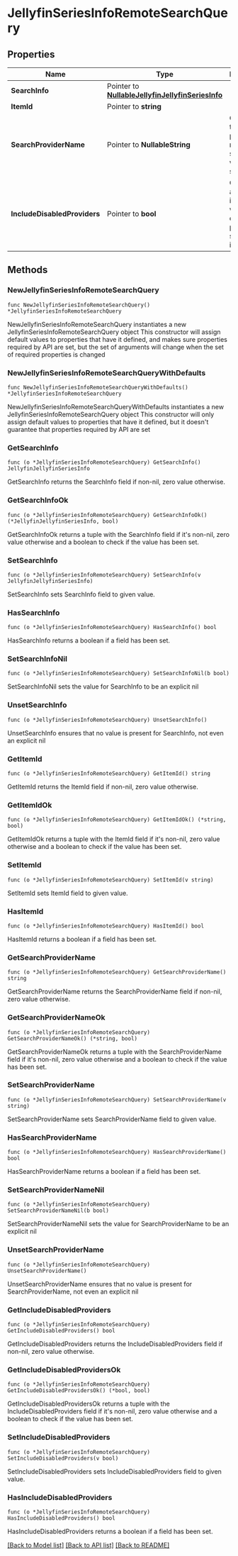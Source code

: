 # JellyfinSeriesInfoRemoteSearchQuery

## Properties

Name | Type | Description | Notes
------------ | ------------- | ------------- | -------------
**SearchInfo** | Pointer to [**NullableJellyfinJellyfinSeriesInfo**](JellyfinSeriesInfo.md) |  | [optional] 
**ItemId** | Pointer to **string** |  | [optional] 
**SearchProviderName** | Pointer to **NullableString** | Gets or sets the provider name to search within if set. | [optional] 
**IncludeDisabledProviders** | Pointer to **bool** | Gets or sets a value indicating whether disabled providers should be included. | [optional] 

## Methods

### NewJellyfinSeriesInfoRemoteSearchQuery

`func NewJellyfinSeriesInfoRemoteSearchQuery() *JellyfinSeriesInfoRemoteSearchQuery`

NewJellyfinSeriesInfoRemoteSearchQuery instantiates a new JellyfinSeriesInfoRemoteSearchQuery object
This constructor will assign default values to properties that have it defined,
and makes sure properties required by API are set, but the set of arguments
will change when the set of required properties is changed

### NewJellyfinSeriesInfoRemoteSearchQueryWithDefaults

`func NewJellyfinSeriesInfoRemoteSearchQueryWithDefaults() *JellyfinSeriesInfoRemoteSearchQuery`

NewJellyfinSeriesInfoRemoteSearchQueryWithDefaults instantiates a new JellyfinSeriesInfoRemoteSearchQuery object
This constructor will only assign default values to properties that have it defined,
but it doesn't guarantee that properties required by API are set

### GetSearchInfo

`func (o *JellyfinSeriesInfoRemoteSearchQuery) GetSearchInfo() JellyfinJellyfinSeriesInfo`

GetSearchInfo returns the SearchInfo field if non-nil, zero value otherwise.

### GetSearchInfoOk

`func (o *JellyfinSeriesInfoRemoteSearchQuery) GetSearchInfoOk() (*JellyfinJellyfinSeriesInfo, bool)`

GetSearchInfoOk returns a tuple with the SearchInfo field if it's non-nil, zero value otherwise
and a boolean to check if the value has been set.

### SetSearchInfo

`func (o *JellyfinSeriesInfoRemoteSearchQuery) SetSearchInfo(v JellyfinJellyfinSeriesInfo)`

SetSearchInfo sets SearchInfo field to given value.

### HasSearchInfo

`func (o *JellyfinSeriesInfoRemoteSearchQuery) HasSearchInfo() bool`

HasSearchInfo returns a boolean if a field has been set.

### SetSearchInfoNil

`func (o *JellyfinSeriesInfoRemoteSearchQuery) SetSearchInfoNil(b bool)`

 SetSearchInfoNil sets the value for SearchInfo to be an explicit nil

### UnsetSearchInfo
`func (o *JellyfinSeriesInfoRemoteSearchQuery) UnsetSearchInfo()`

UnsetSearchInfo ensures that no value is present for SearchInfo, not even an explicit nil
### GetItemId

`func (o *JellyfinSeriesInfoRemoteSearchQuery) GetItemId() string`

GetItemId returns the ItemId field if non-nil, zero value otherwise.

### GetItemIdOk

`func (o *JellyfinSeriesInfoRemoteSearchQuery) GetItemIdOk() (*string, bool)`

GetItemIdOk returns a tuple with the ItemId field if it's non-nil, zero value otherwise
and a boolean to check if the value has been set.

### SetItemId

`func (o *JellyfinSeriesInfoRemoteSearchQuery) SetItemId(v string)`

SetItemId sets ItemId field to given value.

### HasItemId

`func (o *JellyfinSeriesInfoRemoteSearchQuery) HasItemId() bool`

HasItemId returns a boolean if a field has been set.

### GetSearchProviderName

`func (o *JellyfinSeriesInfoRemoteSearchQuery) GetSearchProviderName() string`

GetSearchProviderName returns the SearchProviderName field if non-nil, zero value otherwise.

### GetSearchProviderNameOk

`func (o *JellyfinSeriesInfoRemoteSearchQuery) GetSearchProviderNameOk() (*string, bool)`

GetSearchProviderNameOk returns a tuple with the SearchProviderName field if it's non-nil, zero value otherwise
and a boolean to check if the value has been set.

### SetSearchProviderName

`func (o *JellyfinSeriesInfoRemoteSearchQuery) SetSearchProviderName(v string)`

SetSearchProviderName sets SearchProviderName field to given value.

### HasSearchProviderName

`func (o *JellyfinSeriesInfoRemoteSearchQuery) HasSearchProviderName() bool`

HasSearchProviderName returns a boolean if a field has been set.

### SetSearchProviderNameNil

`func (o *JellyfinSeriesInfoRemoteSearchQuery) SetSearchProviderNameNil(b bool)`

 SetSearchProviderNameNil sets the value for SearchProviderName to be an explicit nil

### UnsetSearchProviderName
`func (o *JellyfinSeriesInfoRemoteSearchQuery) UnsetSearchProviderName()`

UnsetSearchProviderName ensures that no value is present for SearchProviderName, not even an explicit nil
### GetIncludeDisabledProviders

`func (o *JellyfinSeriesInfoRemoteSearchQuery) GetIncludeDisabledProviders() bool`

GetIncludeDisabledProviders returns the IncludeDisabledProviders field if non-nil, zero value otherwise.

### GetIncludeDisabledProvidersOk

`func (o *JellyfinSeriesInfoRemoteSearchQuery) GetIncludeDisabledProvidersOk() (*bool, bool)`

GetIncludeDisabledProvidersOk returns a tuple with the IncludeDisabledProviders field if it's non-nil, zero value otherwise
and a boolean to check if the value has been set.

### SetIncludeDisabledProviders

`func (o *JellyfinSeriesInfoRemoteSearchQuery) SetIncludeDisabledProviders(v bool)`

SetIncludeDisabledProviders sets IncludeDisabledProviders field to given value.

### HasIncludeDisabledProviders

`func (o *JellyfinSeriesInfoRemoteSearchQuery) HasIncludeDisabledProviders() bool`

HasIncludeDisabledProviders returns a boolean if a field has been set.


[[Back to Model list]](../README.md#documentation-for-models) [[Back to API list]](../README.md#documentation-for-api-endpoints) [[Back to README]](../README.md)


